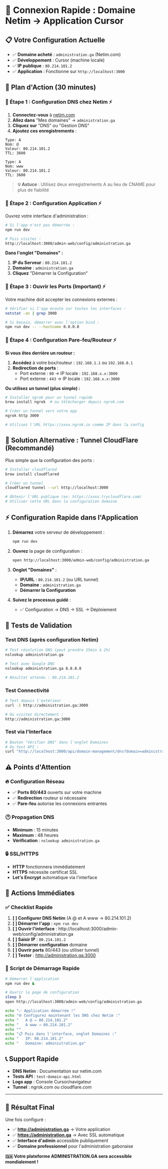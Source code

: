 # 🚀 Connexion Rapide : Domaine Netim → Application Cursor

## 📋 **Votre Configuration Actuelle**

- ✅ **Domaine acheté** : `administration.ga` (Netim.com)
- ✅ **Développement** : Cursor (machine locale)
- ✅ **IP publique** : `80.214.101.2`
- ✅ **Application** : Fonctionne sur `http://localhost:3000`

## 🎯 **Plan d'Action (30 minutes)**

### **📍 Étape 1 : Configuration DNS chez Netim** ⚡

1. **Connectez-vous** à [netim.com](https://www.netim.com)
2. **Allez dans** "Mes domaines" → `administration.ga`
3. **Cliquez sur** "DNS" ou "Gestion DNS"
4. **Ajoutez ces enregistrements** :

```dns
Type: A
Nom: @
Valeur: 80.214.101.2
TTL: 3600

Type: A  
Nom: www
Valeur: 80.214.101.2
TTL: 3600
```

> **💡 Astuce** : Utilisez deux enregistrements A au lieu de CNAME pour plus de fiabilité

### **📍 Étape 2 : Configuration Application** ⚡

Ouvrez votre interface d'administration :

```bash
# Si l'app n'est pas démarrée :
npm run dev

# Puis visitez :
http://localhost:3000/admin-web/config/administration.ga
```

**Dans l'onglet "Domaines" :**
1. **IP du Serveur** : `80.214.101.2`
2. **Domaine** : `administration.ga`
3. **Cliquez** "Démarrer la Configuration"

### **📍 Étape 3 : Ouvrir les Ports (Important)** ⚡

Votre machine doit accepter les connexions externes :

```bash
# Vérifier si l'app écoute sur toutes les interfaces :
netstat -an | grep 3000

# Si besoin, démarrer avec l'option bind :
npm run dev -- --hostname 0.0.0.0
```

### **📍 Étape 4 : Configuration Pare-feu/Routeur** ⚡

**Si vous êtes derrière un routeur :**

1. **Accédez** à votre box/routeur : `192.168.1.1` ou `192.168.0.1`
2. **Redirection de ports** :
   - Port externe : `80` → IP locale : `192.168.x.x:3000`
   - Port externe : `443` → IP locale : `192.168.x.x:3000`

**Ou utilisez un tunnel (plus simple) :**

```bash
# Installer ngrok pour un tunnel rapide
brew install ngrok  # ou télécharger depuis ngrok.com

# Créer un tunnel vers votre app
ngrok http 3000

# Utilisez l'URL https://xxxx.ngrok.io comme IP dans la config
```

## 🔧 **Solution Alternative : Tunnel CloudFlare (Recommandé)**

Plus simple que la configuration des ports :

```bash
# Installer cloudflared
brew install cloudflared

# Créer un tunnel
cloudflared tunnel --url http://localhost:3000

# Obtenir l'URL publique (ex: https://xxxx.trycloudflare.com)
# Utiliser cette URL dans la configuration domaine
```

## ⚡ **Configuration Rapide dans l'Application**

1. **Démarrez** votre serveur de développement :
   ```bash
   npm run dev
   ```

2. **Ouvrez** la page de configuration :
   ```bash
   open http://localhost:3000/admin-web/config/administration.ga
   ```

3. **Onglet "Domaines"** :
   - **IP/URL** : `80.214.101.2` (ou URL tunnel)
   - **Domaine** : `administration.ga`
   - **Démarrer la Configuration**

4. **Suivez le processus guidé** :
   - ✅ Configuration → DNS → SSL → Déploiement

## 🧪 **Tests de Validation**

### **Test DNS (après configuration Netim)**
```bash
# Test résolution DNS (peut prendre 15min à 2h)
nslookup administration.ga

# Test avec Google DNS
nslookup administration.ga 8.8.8.8

# Résultat attendu : 80.214.101.2
```

### **Test Connectivité**
```bash
# Test depuis l'extérieur
curl -I http://administration.ga:3000

# Ou visitez directement :
http://administration.ga:3000
```

### **Test via l'Interface**
```bash
# Bouton "Vérifier DNS" dans l'onglet Domaines
# Ou test API :
curl "http://localhost:3000/api/domain-management/dns?domain=administration.ga"
```

## ⚠️ **Points d'Attention**

### **🔥 Configuration Réseau**
- ✅ **Ports 80/443** ouverts sur votre machine
- ✅ **Redirection** routeur si nécessaire
- ✅ **Pare-feu** autorise les connexions entrantes

### **🕐 Propagation DNS**
- **Minimum** : 15 minutes
- **Maximum** : 48 heures
- **Vérification** : `nslookup administration.ga`

### **🔒 SSL/HTTPS**
- **HTTP** fonctionnera immédiatement
- **HTTPS** nécessite certificat SSL
- **Let's Encrypt** automatique via l'interface

## 🎯 **Actions Immédiates**

### **✅ Checklist Rapide**

1. **[ ] Configurer DNS Netim** (A @ et A www → 80.214.101.2)
2. **[ ] Démarrer l'app** : `npm run dev`
3. **[ ] Ouvrir l'interface** : http://localhost:3000/admin-web/config/administration.ga
4. **[ ] Saisir IP** : `80.214.101.2`
5. **[ ] Démarrer configuration** domaine
6. **[ ] Ouvrir ports** 80/443 (ou utiliser tunnel)
7. **[ ] Tester** : http://administration.ga:3000

### **🚀 Script de Démarrage Rapide**

```bash
# Démarrer l'application
npm run dev &

# Ouvrir la page de configuration
sleep 3
open http://localhost:3000/admin-web/config/administration.ga

echo "✅ Application démarrée !"
echo "🌐 Configurez maintenant les DNS chez Netim :"
echo "   A @ → 80.214.101.2"
echo "   A www → 80.214.101.2"
echo ""
echo "📋 Puis dans l'interface, onglet Domaines :"
echo "   IP: 80.214.101.2"
echo "   Domaine: administration.ga"
```

## 📞 **Support Rapide**

- **DNS Netim** : Documentation sur netim.com
- **Tests API** : `test-domain-api.html`
- **Logs app** : Console Cursor/navigateur
- **Tunnel** : ngrok.com ou cloudflare.com

---

## 🎉 **Résultat Final**

Une fois configuré :
- ✅ **http://administration.ga** → Votre application
- ✅ **https://administration.ga** → Avec SSL automatique
- ✅ **Interface d'admin** accessible publiquement
- ✅ **Domaine professionnel** pour l'administration gabonaise

**🇬🇦 Votre plateforme ADMINISTRATION.GA sera accessible mondialement !**
